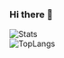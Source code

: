 ### Hi there 👋
![Stats](https://github-readme-stats.vercel.app/api?username=chordp&chordp=true&theme=dracula&locale=cn&hide_border=true)  
![TopLangs](https://github-readme-stats.vercel.app/api/top-langs?username=chordp&locale=cn&layout=compact&show_icons=true&theme=dracula&hide_border=true)  
<!--
**Chordp/chordp** is a ✨ _special_ ✨ repository because its `README.md` (this file) appears on your GitHub profile.

Here are some ideas to get you started:

- 🔭 I’m currently working on ...
- 🌱 I’m currently learning ...
- 👯 I’m looking to collaborate on ...
- 🤔 I’m looking for help with ...
- 💬 Ask me about ...
- 📫 How to reach me: ...
- 😄 Pronouns: ...
- ⚡ Fun fact: ...
-->
